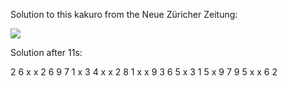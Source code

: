 Solution to this kakuro from the Neue Züricher Zeitung:

![](kakuro.jpg?raw=true)

Solution after 11s:

2 6 x x 2 6 
9 7 1 x 3 4 
x x 2 8 1 x 
x 9 3 6 5 x 
3 1 5 x 9 7 
9 5 x x 6 2 